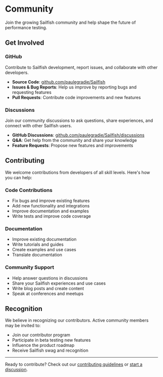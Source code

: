 # Community

Join the growing Sailfish community and help shape the future of performance testing.

## Get Involved

### GitHub
Contribute to Sailfish development, report issues, and collaborate with other developers.

- **Source Code**: [github.com/paulegradie/Sailfish](https://github.com/paulegradie/Sailfish)
- **Issues & Bug Reports**: Help us improve by reporting bugs and requesting features
- **Pull Requests**: Contribute code improvements and new features

### Discussions
Join our community discussions to ask questions, share experiences, and connect with other Sailfish users.

- **GitHub Discussions**: [github.com/paulegradie/Sailfish/discussions](https://github.com/paulegradie/Sailfish/discussions)
- **Q&A**: Get help from the community and share your knowledge
- **Feature Requests**: Propose new features and improvements

## Contributing

We welcome contributions from developers of all skill levels. Here's how you can help:

### Code Contributions
- Fix bugs and improve existing features
- Add new functionality and integrations
- Improve documentation and examples
- Write tests and improve code coverage

### Documentation
- Improve existing documentation
- Write tutorials and guides
- Create examples and use cases
- Translate documentation

### Community Support
- Help answer questions in discussions
- Share your Sailfish experiences and use cases
- Write blog posts and create content
- Speak at conferences and meetups

## Recognition

We believe in recognizing our contributors. Active community members may be invited to:

- Join our contributor program
- Participate in beta testing new features
- Influence the product roadmap
- Receive Sailfish swag and recognition

---

Ready to contribute? Check out our [contributing guidelines](/community/contributing) or [start a discussion](https://github.com/paulegradie/Sailfish/discussions).
